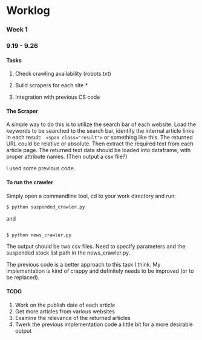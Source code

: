 # Worklog

### Week 1
### 9.19 - 9.26

#### Tasks
  1. Check crawling availability (robots.txt)

  2. Build scrapers for each site * 

  3. Integration with previous CS code 

#### The Scraper
A simple way to do this is to utilize the search bar of each website. Load the keywords to be searched to the search bar, identify the internal article links in each result: ` <span class="result">` or something like this. 
The returned URL could be relative or absolute. 
Then extract the required text from each article page.
The returned text data should be loaded into dataframe, with proper attribute names. (Then output a csv file?) 

<p> I used some previous code. </p> 


#### To run the crawler
Simply open a commandline tool, cd to your work directory and run:
```bash 
$ python suspended_crawler.py
```
and 
```bash 

$ python news_crawler.py
```
<p> The output should be two csv files. Need to specify parameters and the suspended stock list path in the news_crawler.py. </p>
<p> The previous code is a better approach to this task I think. My implementation is kind of crappy and definitely needs to be improved (or to be replaced). </p>



#### TODO 
1. Work on the publish date of each article
2. Get more articles from various websites 
3. Examine the relevance of the returned articles 
4. Twerk the previous implementation code a little bit for a more desirable output 
